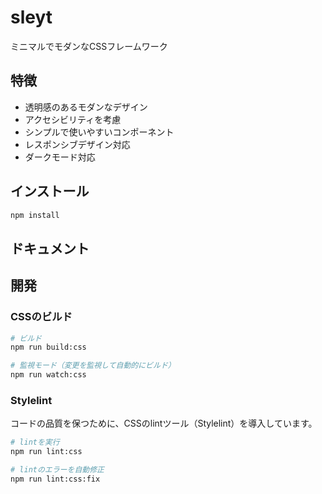 # sleyt

ミニマルでモダンなCSSフレームワーク

## 特徴

- 透明感のあるモダンなデザイン
- アクセシビリティを考慮
- シンプルで使いやすいコンポーネント
- レスポンシブデザイン対応
- ダークモード対応

## インストール

```bash
npm install
```

## ドキュメント
<!-- TODO: docs/index.htmlをgithub pagesとして配信、リンク  -->

## 開発

### CSSのビルド

```bash
# ビルド
npm run build:css

# 監視モード（変更を監視して自動的にビルド）
npm run watch:css
```

### Stylelint

コードの品質を保つために、CSSのlintツール（Stylelint）を導入しています。

```bash
# lintを実行
npm run lint:css

# lintのエラーを自動修正
npm run lint:css:fix
